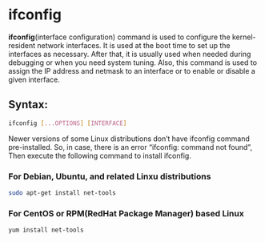 # ifconfig

**ifconfig**(interface configuration) command is used to configure the kernel-resident network interfaces. It is used at the boot time to set up the interfaces as necessary. After that, it is usually used when needed during debugging or when you need system tuning. Also, this command is used to assign the IP address and netmask to an interface or to enable or disable a given interface.

## Syntax:
``` bash
ifconfig [...OPTIONS] [INTERFACE]
```

Newer versions of some Linux distributions don’t have ifconfig command pre-installed. So, in case, there is an error “ifconfig: command not found”, Then execute the following command to install ifconfig.

### For Debian, Ubuntu, and related Linxu distributions
``` bash
sudo apt-get install net-tools
```

### For CentOS or RPM(RedHat Package Manager) based Linux
``` bash
yum install net-tools
```
